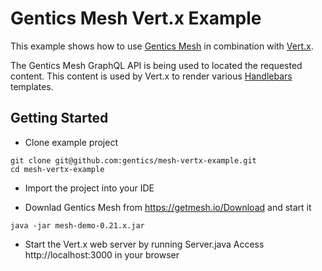 # Gentics Mesh Vert.x Example

This example shows how to use [Gentics Mesh](https://getmesh.io) in combination with [Vert.x](http://vertx.io/). 

The Gentics Mesh GraphQL API is being used to located the requested content. This content is used by Vert.x to render various [Handlebars](https://github.com/jknack/handlebars.java) templates.

## Getting Started

* Clone example project

```
git clone git@github.com:gentics/mesh-vertx-example.git
cd mesh-vertx-example
```

* Import the project into your IDE 

* Downlad Gentics Mesh from https://getmesh.io/Download and start it

```java -jar mesh-demo-0.21.x.jar```

* Start the Vert.x web server by running Server.java
Access http://localhost:3000 in your browser

